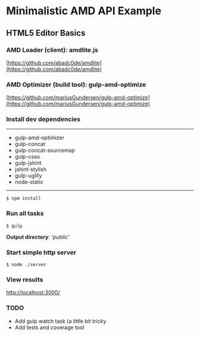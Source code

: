 # Minimalistic AMD API Example
## HTML5 Editor Basics


### AMD Loader (client): amdlite.js
[https://github.com/abadc0de/amdlite](https://github.com/abadc0de/amdlite)

### AMD Optimizer (build tool): gulp-amd-optimize
[https://github.com/mariusGundersen/gulp-amd-optimize](https://github.com/mariusGundersen/gulp-amd-optimize)

### Install dev dependencies

---
* gulp-amd-optimizer
* gulp-concat
* gulp-concat-sourcemap
* gulp-csso
* gulp-jshint
* jshint-stylish
* gulp-uglify
* node-static

---

    $ npm install
		
### Run all tasks

    $ gulp

__Output directory__: *'public'*

### Start simple http server

    $ node ./server

### View results

[http://localhost:3000/](http://localhost:3000/)

### TODO

* Add gulp watch task (a little bit tricky
* Add tests and coverage tool